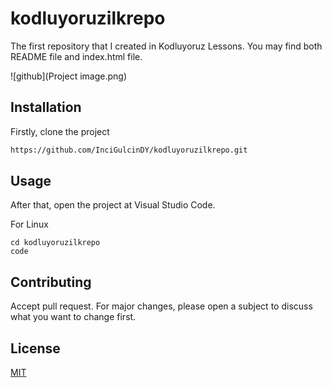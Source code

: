 # kodluyoruzilkrepo
The first repository that I created in Kodluyoruz Lessons. You may find both README file and index.html file.

![github](Project image.png)

## Installation
Firstly, clone  the project

```bash
https://github.com/InciGulcinDY/kodluyoruzilkrepo.git
```

## Usage
After that, open the project at Visual Studio Code.

For Linux
```linux
cd kodluyoruzilkrepo
code 
```

## Contributing
Accept pull request. For major changes, please open a subject to discuss what you want to change first.


## License
[MIT](https://choosealicense.com/licenses/mit/)

